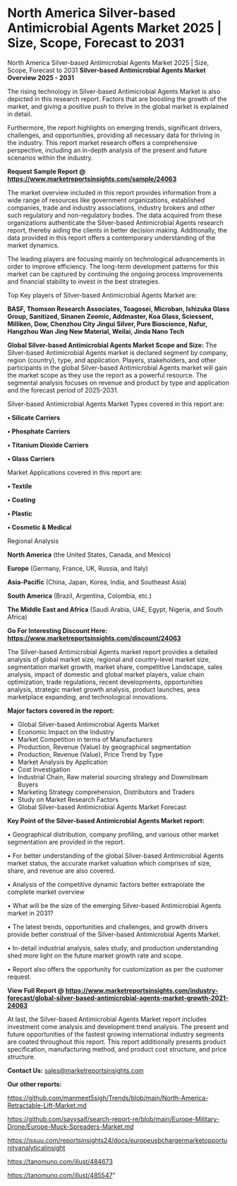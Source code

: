 # North America Silver-based Antimicrobial Agents Market 2025 | Size, Scope, Forecast to 2031
 North America Silver-based Antimicrobial Agents Market 2025 | Size, Scope, Forecast to 2031
<Strong> Silver-based Antimicrobial Agents Market Overview 2025 - 2031</strong>

The rising technology in Silver-based Antimicrobial Agents Market is also depicted in this research report. Factors that are boosting the growth of the market, and giving a positive push to thrive in the global market is explained in detail.

Furthermore, the report highlights on emerging trends, significant drivers, challenges, and opportunities, providing all necessary data for thriving in the industry. This report market research offers a comprehensive perspective, including an in-depth analysis of the present and future scenarios within the industry.

<strong>Request Sample Report @ <a href=https://www.marketreportsinsights.com/sample/24063>https://www.marketreportsinsights.com/sample/24063</a></strong>

The market overview included in this report provides information from a wide range of resources like government organizations, established companies, trade and industry associations, industry brokers and other such regulatory and non-regulatory bodies. The data acquired from these organizations authenticate the Silver-based Antimicrobial Agents research report, thereby aiding the clients in better decision making. Additionally, the data provided in this report offers a contemporary understanding of the market dynamics.

The leading players are focusing mainly on technological advancements in order to improve efficiency. The long-term development patterns for this market can be captured by continuing the ongoing process improvements and financial stability to invest in the best strategies.

Top Key players of Silver-based Antimicrobial Agents Market are:

<strong>BASF, Thomson Research Associates, Toagosei, Microban, Ishizuka Glass Group, Sanitized, Sinanen Zeomic, Addmaster, Koa Glass, Sciessent, Milliken, Dow, Chenzhou City Jingui Silver, Pure Bioscience, Nafur, Hangzhou Wan Jing New Material, Weilai, Jinda Nano Tech</strong>

<strong><b>Global Silver-based Antimicrobial Agents Market Scope and Size:</b></strong>
The Silver-based Antimicrobial Agents market is declared segment by company, region (country), type, and application. Players, stakeholders, and other participants in the global Silver-based Antimicrobial Agents market will gain the market scope as they use the report as a powerful resource. The segmental analysis focuses on revenue and product by type and application and the forecast period of 2025-2031.

Silver-based Antimicrobial Agents Market Types covered in this report are:

<strong>• Silicate Carriers

• Phosphate Carriers

• Titanium Dioxide Carriers

• Glass Carriers</strong>

Market Applications covered in this report are:

<strong>• Textile

• Coating

• Plastic

• Cosmetic & Medical</strong> 

Regional Analysis

<strong>North America</strong> (the United States, Canada, and Mexico)

<strong>Europe</strong> (Germany, France, UK, Russia, and Italy)

<strong>Asia-Pacific</strong> (China, Japan, Korea, India, and Southeast Asia)

<strong>South America</strong> (Brazil, Argentina, Colombia, etc.)

<strong>The Middle East and Africa</strong> (Saudi Arabia, UAE, Egypt, Nigeria, and South Africa)

<strong>Go For Interesting Discount Here: <a href=https://www.marketreportsinsights.com/discount/24063>https://www.marketreportsinsights.com/discount/24063</a></strong>

The Silver-based Antimicrobial Agents market report provides a detailed analysis of global market size, regional and country-level market size, segmentation market growth, market share, competitive Landscape, sales analysis, impact of domestic and global market players, value chain optimization, trade regulations, recent developments, opportunities analysis, strategic market growth analysis, product launches, area marketplace expanding, and technological innovations.

<strong><b>Major factors covered in the report:</b></strong>
<ul>
  <li>Global Silver-based Antimicrobial Agents Market </li>
  <li>Economic Impact on the Industry</li>
  <li>Market Competition in terms of Manufacturers</li>
  <li>Production, Revenue (Value) by geographical segmentation</li>
  <li>Production, Revenue (Value), Price Trend by Type</li>
  <li>Market Analysis by Application</li>
  <li>Cost Investigation</li>
  <li>Industrial Chain, Raw material sourcing strategy and Downstream Buyers</li>
  <li>Marketing Strategy comprehension, Distributors and Traders</li>
  <li>Study on Market Research Factors</li>
  <li>Global Silver-based Antimicrobial Agents Market Forecast</li>
</ul>

<strong><b>Key Point of the Silver-based Antimicrobial Agents Market report:</b></strong>

• Geographical distribution, company profiling, and various other market segmentation are provided in the report.

• For better understanding of the global Silver-based Antimicrobial Agents market status, the accurate market valuation which comprises of size, share, and revenue are also covered.

• Analysis of the competitive dynamic factors better extrapolate the complete market overview

• What will be the size of the emerging Silver-based Antimicrobial Agents market in 2031?

• The latest trends, opportunities and challenges, and growth drivers provide better construal of the Silver-based Antimicrobial Agents Market.

• In-detail industrial analysis, sales study, and production understanding shed more light on the future market growth rate and scope.

• Report also offers the opportunity for customization as per the customer request.

<strong><b>View Full Report @ <a href=https://www.marketreportsinsights.com/industry-forecast/global-silver-based-antimicrobial-agents-market-growth-2021-24063>https://www.marketreportsinsights.com/industry-forecast/global-silver-based-antimicrobial-agents-market-growth-2021-24063</a></b></strong>


At last, the Silver-based Antimicrobial Agents Market report includes investment come analysis and development trend analysis. The present and future opportunities of the fastest growing international industry segments are coated throughout this report. This report additionally presents product specification, manufacturing method, and product cost structure, and price structure.

<strong>Contact Us:</strong>
sales@marketreportsinsights.com

<strong>Our other reports:</strong>

<a href=https://github.com/manmeet5sigh/Trends/blob/main/North-America-Retractable-Lift-Market.md>https://github.com/manmeet5sigh/Trends/blob/main/North-America-Retractable-Lift-Market.md</a>

<a href=https://github.com/sayysaif/search-report-re/blob/main/Europe-Military-Drone/Europe-Muck-Spreaders-Market.md>https://github.com/sayysaif/search-report-re/blob/main/Europe-Military-Drone/Europe-Muck-Spreaders-Market.md</a>

<a href=https://issuu.com/reportsinsights24/docs/europeusbchargermarketopportunityanalyticalinsight>https://issuu.com/reportsinsights24/docs/europeusbchargermarketopportunityanalyticalinsight</a>

<a href=https://tanomuno.com/illust/484673>https://tanomuno.com/illust/484673</a>

<a href=https://tanomuno.com/illust/485547>https://tanomuno.com/illust/485547</a>"
